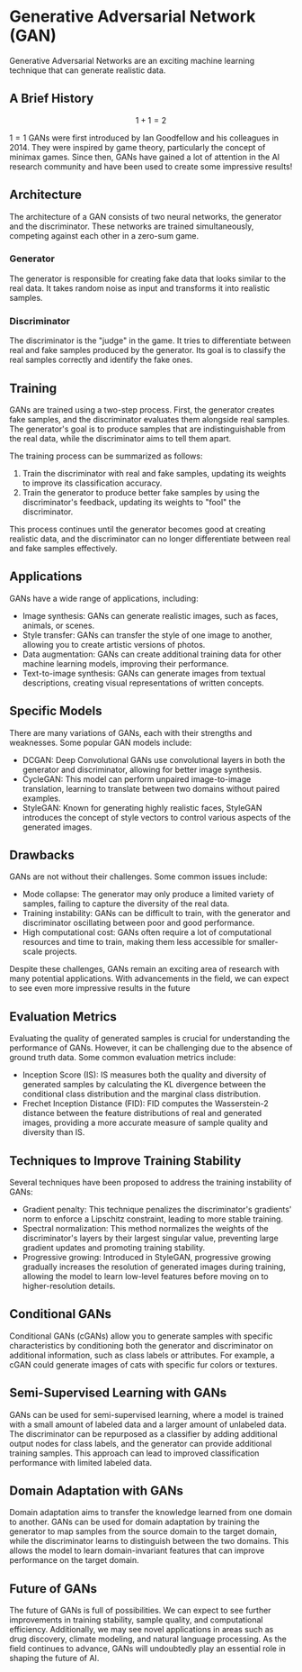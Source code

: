 # Generative Adversarial Network (GAN)

Generative Adversarial Networks are an exciting machine learning technique that can generate realistic data.

## A Brief History

$$1 + 1 = 2$$

$1=1$
GANs were first introduced by Ian Goodfellow and his colleagues in 2014. They were inspired by game theory, particularly the concept of minimax games. Since then, GANs have gained a lot of attention in the AI research community and have been used to create some impressive results!

## Architecture

The architecture of a GAN consists of two neural networks, the generator and the discriminator. These networks are trained simultaneously, competing against each other in a zero-sum game.

### Generator

The generator is responsible for creating fake data that looks similar to the real data. It takes random noise as input and transforms it into realistic samples.

### Discriminator

The discriminator is the "judge" in the game. It tries to differentiate between real and fake samples produced by the generator. Its goal is to classify the real samples correctly and identify the fake ones.

## Training

GANs are trained using a two-step process. First, the generator creates fake samples, and the discriminator evaluates them alongside real samples. The generator's goal is to produce samples that are indistinguishable from the real data, while the discriminator aims to tell them apart.

The training process can be summarized as follows:

1. Train the discriminator with real and fake samples, updating its weights to improve its classification accuracy.
2. Train the generator to produce better fake samples by using the discriminator's feedback, updating its weights to "fool" the discriminator.

This process continues until the generator becomes good at creating realistic data, and the discriminator can no longer differentiate between real and fake samples effectively.

## Applications

GANs have a wide range of applications, including:

- Image synthesis: GANs can generate realistic images, such as faces, animals, or scenes.
- Style transfer: GANs can transfer the style of one image to another, allowing you to create artistic versions of photos.
- Data augmentation: GANs can create additional training data for other machine learning models, improving their performance.
- Text-to-image synthesis: GANs can generate images from textual descriptions, creating visual representations of written concepts.

## Specific Models

There are many variations of GANs, each with their strengths and weaknesses. Some popular GAN models include:

- DCGAN: Deep Convolutional GANs use convolutional layers in both the generator and discriminator, allowing for better image synthesis.
- CycleGAN: This model can perform unpaired image-to-image translation, learning to translate between two domains without paired examples.
- StyleGAN: Known for generating highly realistic faces, StyleGAN introduces the concept of style vectors to control various aspects of the generated images.

## Drawbacks

GANs are not without their challenges. Some common issues include:

- Mode collapse: The generator may only produce a limited variety of samples, failing to capture the diversity of the real data.
- Training instability: GANs can be difficult to train, with the generator and discriminator oscillating between poor and good performance.
- High computational cost: GANs often require a lot of computational resources and time to train, making them less accessible for smaller-scale projects.

Despite these challenges, GANs remain an exciting area of research with many potential applications. With advancements in the field, we can expect to see even more impressive results in the future

## Evaluation Metrics

Evaluating the quality of generated samples is crucial for understanding the performance of GANs. However, it can be challenging due to the absence of ground truth data. Some common evaluation metrics include:

- Inception Score (IS): IS measures both the quality and diversity of generated samples by calculating the KL divergence between the conditional class distribution and the marginal class distribution.
- Frechet Inception Distance (FID): FID computes the Wasserstein-2 distance between the feature distributions of real and generated images, providing a more accurate measure of sample quality and diversity than IS.

## Techniques to Improve Training Stability

Several techniques have been proposed to address the training instability of GANs:

- Gradient penalty: This technique penalizes the discriminator's gradients' norm to enforce a Lipschitz constraint, leading to more stable training.
- Spectral normalization: This method normalizes the weights of the discriminator's layers by their largest singular value, preventing large gradient updates and promoting training stability.
- Progressive growing: Introduced in StyleGAN, progressive growing gradually increases the resolution of generated images during training, allowing the model to learn low-level features before moving on to higher-resolution details.

## Conditional GANs

Conditional GANs (cGANs) allow you to generate samples with specific characteristics by conditioning both the generator and discriminator on additional information, such as class labels or attributes. For example, a cGAN could generate images of cats with specific fur colors or textures.

## Semi-Supervised Learning with GANs

GANs can be used for semi-supervised learning, where a model is trained with a small amount of labeled data and a larger amount of unlabeled data. The discriminator can be repurposed as a classifier by adding additional output nodes for class labels, and the generator can provide additional training samples. This approach can lead to improved classification performance with limited labeled data.

## Domain Adaptation with GANs

Domain adaptation aims to transfer the knowledge learned from one domain to another. GANs can be used for domain adaptation by training the generator to map samples from the source domain to the target domain, while the discriminator learns to distinguish between the two domains. This allows the model to learn domain-invariant features that can improve performance on the target domain.

## Future of GANs

The future of GANs is full of possibilities. We can expect to see further improvements in training stability, sample quality, and computational efficiency. Additionally, we may see novel applications in areas such as drug discovery, climate modeling, and natural language processing. As the field continues to advance, GANs will undoubtedly play an essential role in shaping the future of AI.
